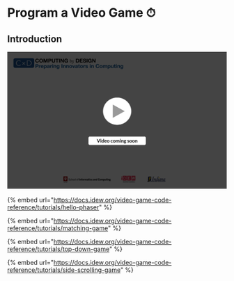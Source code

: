 # Program a Video Game ⏱

## Introduction

![](../../.gitbook/assets/vidcoming.png)

{% embed url="https://docs.idew.org/video-game-code-reference/tutorials/hello-phaser" %}

{% embed url="https://docs.idew.org/video-game-code-reference/tutorials/matching-game" %}

{% embed url="https://docs.idew.org/video-game-code-reference/tutorials/top-down-game" %}

{% embed url="https://docs.idew.org/video-game-code-reference/tutorials/side-scrolling-game" %}



